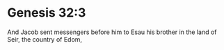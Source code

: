 # Genesis 32:3

And Jacob sent messengers before him to Esau his brother in the land of Seir, the country of Edom,

